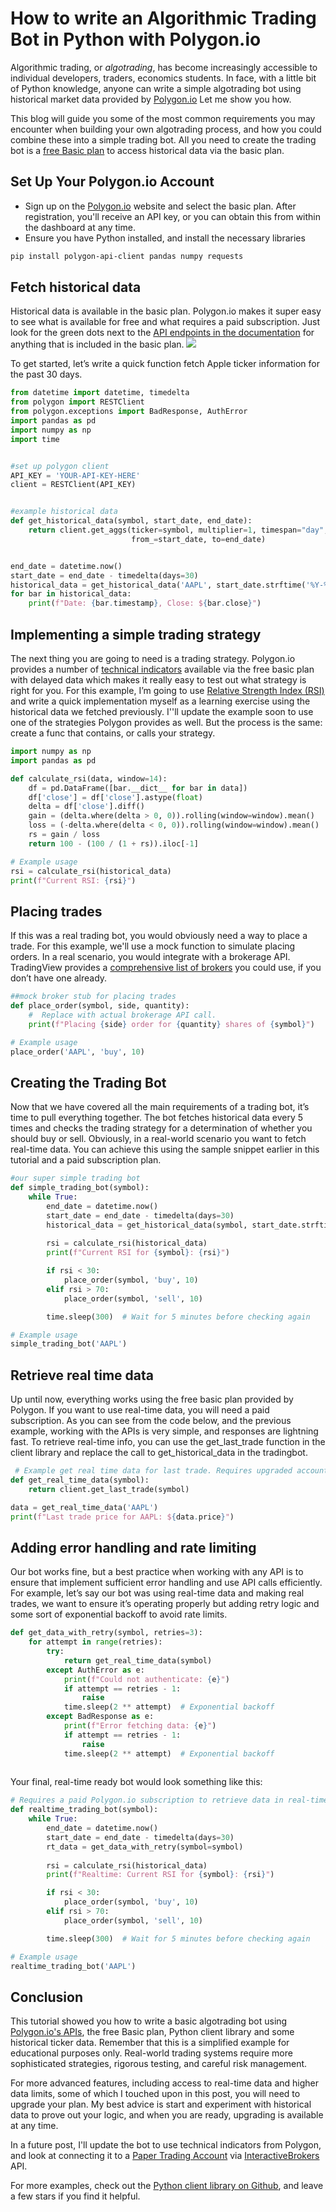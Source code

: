 # How to write an Algorithmic Trading Bot in Python with Polygon.io

Algorithmic trading, or *algotrading*, has become increasingly accessible to individual developers,  traders, economics students. In face, with a little bit of Python knowledge, anyone can write a simple algotrading bot using  historical market data provided by [Polygon.io](https://polygon.io) Let me show you how. 

This blog will guide you some of the most common requirements you may encounter when building your own algotrading process, and how you could combine these into a simple trading bot. All you need to create the trading bot is a [free Basic plan](https://polygon.io/pricing?utm_campaign=quintontradingbot) to access  historical data via the basic plan.  

## Set Up Your Polygon.io Account
- Sign up on the [Polygon.io](https://polygon.io/pricing?utm_campaign=quintontradingbot) website and select the basic plan. After registration, you'll receive an API key, or you can obtain this from within the dashboard at any time.
- Ensure you have Python installed, and  install the necessary libraries

```bash
pip install polygon-api-client pandas numpy requests
```
## Fetch historical data
Historical data is available in the basic plan. Polygon.io makes it super easy to see what is available for free and what requires a paid subscription. Just look for the green dots next to the [API endpoints in the documentation](https://polygon.io/docs/stocks/getting-started) for anything that is included in the basic plan.
![](python-algo-1.png)

To get started, let’s write a quick function fetch Apple ticker information for the past 30 days.

```python
from datetime import datetime, timedelta
from polygon import RESTClient
from polygon.exceptions import BadResponse, AuthError
import pandas as pd
import numpy as np
import time


#set up polygon client
API_KEY = 'YOUR-API-KEY-HERE'
client = RESTClient(API_KEY)


#example historical data
def get_historical_data(symbol, start_date, end_date):
    return client.get_aggs(ticker=symbol, multiplier=1, timespan="day", 
                           from_=start_date, to=end_date)


end_date = datetime.now()
start_date = end_date - timedelta(days=30)
historical_data = get_historical_data('AAPL', start_date.strftime('%Y-%m-%d'), end_date.strftime('%Y-%m-%d'))
for bar in historical_data:
    print(f"Date: {bar.timestamp}, Close: ${bar.close}")

```

## Implementing a simple trading strategy
The next thing you are going to need is a trading strategy.  Polygon.io provides a number of [technical indicators](https://polygon.io/docs/stocks/get_v1_indicators_macd__stockticker) available via the free basic plan with delayed data which makes it really easy to test out what strategy is right for you. For this example, I’m going to use [Relative Strength Index \(RSI\)](https://www.stockmarketguides.com/article/rsi-indicator) and write a quick implementation myself as a learning exercise using the historical data we fetched previously. I''ll update the example soon to use one of the strategies Polygon provides as well. But the process is the same: create a func that contains, or calls your strategy. 

```python
import numpy as np
import pandas as pd

def calculate_rsi(data, window=14):
    df = pd.DataFrame([bar.__dict__ for bar in data])
    df['close'] = df['close'].astype(float)
    delta = df['close'].diff()
    gain = (delta.where(delta > 0, 0)).rolling(window=window).mean()
    loss = (-delta.where(delta < 0, 0)).rolling(window=window).mean()
    rs = gain / loss
    return 100 - (100 / (1 + rs)).iloc[-1]

# Example usage
rsi = calculate_rsi(historical_data)
print(f"Current RSI: {rsi}")

```

## Placing trades
If this was a real trading bot, you would obviously need a way to place a trade. For this example, we'll use a mock function to simulate placing orders. In a real scenario, you would integrate with a brokerage API. TradingView provides a [comprehensive list of brokers](https://www.tradingview.com/support/solutions/43000479307-what-brokers-can-i-trade-through-on-tradingview/) you could use, if you don’t have one already. 

```python
##mock broker stub for placing trades
def place_order(symbol, side, quantity):
    #  Replace with actual brokerage API call.
    print(f"Placing {side} order for {quantity} shares of {symbol}")

# Example usage
place_order('AAPL', 'buy', 10)
```

## Creating the Trading Bot
Now that we have covered all the main requirements of a trading bot, it’s time to pull everything together.  The bot fetches historical data every 5 times and checks the trading strategy for a determination of whether you should buy or sell.  Obviously, in a real-world scenario you want to fetch real-time data. You can achieve this using the sample snippet earlier in this tutorial and a paid subscription plan. 

```python
#our super simple trading bot
def simple_trading_bot(symbol):
    while True:
        end_date = datetime.now()
        start_date = end_date - timedelta(days=30)
        historical_data = get_historical_data(symbol, start_date.strftime('%Y-%m-%d'), end_date.strftime('%Y-%m-%d'))
        
        rsi = calculate_rsi(historical_data)
        print(f"Current RSI for {symbol}: {rsi}")

        if rsi < 30:
            place_order(symbol, 'buy', 10)
        elif rsi > 70:
            place_order(symbol, 'sell', 10)

        time.sleep(300)  # Wait for 5 minutes before checking again

# Example usage
simple_trading_bot('AAPL')

```

## Retrieve real time data
Up until now, everything works using the free basic plan provided by Polygon. If you want to use real-time data, you will need a paid subscription. As you can see from the code below, and the previous example, working with the APIs is very simple, and responses are lightning fast. To retrieve real-time info, you can use the get_last_trade function in the client library and replace the call to get_historical_data in the tradingbot. 

```python
 # Example get real time data for last trade. Requires upgraded account.
def get_real_time_data(symbol):
    return client.get_last_trade(symbol)

data = get_real_time_data('AAPL')
print(f"Last trade price for AAPL: ${data.price}")
```

## Adding error handling and rate limiting
Our bot works fine, but a best practice when working with any API is to ensure that implement sufficient error handling and use API calls efficiently. For example, let’s say our bot was using real-time data and making real trades, we want to ensure it’s operating properly but adding retry logic and some sort of exponential backoff to avoid rate limits. 

```python
def get_data_with_retry(symbol, retries=3):
    for attempt in range(retries):
        try:
            return get_real_time_data(symbol)
        except AuthError as e:
            print(f"Could not authenticate: {e}")
            if attempt == retries - 1:
                raise
            time.sleep(2 ** attempt)  # Exponential backoff
        except BadResponse as e:
            print(f"Error fetching data: {e}")
            if attempt == retries - 1:
                raise
            time.sleep(2 ** attempt)  # Exponential backoff
        

```

Your final, real-time ready bot would look something like this:

```python
# Requires a paid Polygon.io subscription to retrieve data in real-time
def realtime_trading_bot(symbol):
    while True:
        end_date = datetime.now()
        start_date = end_date - timedelta(days=30)
        rt_data = get_data_with_retry(symbol=symbol)
        
        rsi = calculate_rsi(historical_data)
        print(f"Realtime: Current RSI for {symbol}: {rsi}")

        if rsi < 30:
            place_order(symbol, 'buy', 10)
        elif rsi > 70:
            place_order(symbol, 'sell', 10)

        time.sleep(300)  # Wait for 5 minutes before checking again

# Example usage
realtime_trading_bot('AAPL')

```

## Conclusion
This tutorial showed you how to write a basic algotrading bot using [Polygon.io's APIs](https://polygon.io/utm_campaign=quintontradingbot),  the free Basic plan, Python  client library and some historical ticker data. Remember that this is a simplified example for educational purposes only. Real-world trading systems require more sophisticated strategies, rigorous testing, and careful risk management. 

For more advanced features, including access to real-time data and higher data limits, some of which I touched upon in this post,  you will need to upgrade your plan. My best advice is start and experiment with historical data to prove out your logic, and when you are ready, upgrading is available at any time. 

In a future post, I'll update the bot to use technical indicators from Polygon, and look at connecting it to a [Paper Trading Account](https://algo-trading.readthedocs.io/en/latest/paper-trading.html) via [InteractiveBrokers](https://www.interactivebrokers.com/en/home.php) API.  

For more examples, check out the [Python client library on Github](https://github.com/polygon-io/client-python/tree/master), and leave a few stars if you find it helpful. 
